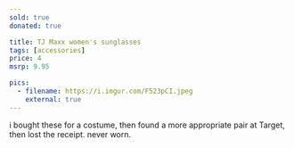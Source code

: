 ```yaml
---
sold: true
donated: true

title: TJ Maxx women's sunglasses
tags: [accessories]
price: 4
msrp: 9.95

pics:
  - filename: https://i.imgur.com/F523pCI.jpeg
    external: true
---
```


i bought these for a costume, then found a more appropriate pair at Target,
then lost the receipt.  never worn.
